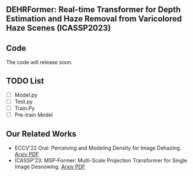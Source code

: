## DEHRFormer: Real-time Transformer for Depth Estimation and Haze Removal from Varicolored Haze Scenes (ICASSP2023)

## Code
The code will release soon.
## TODO List
- [ ] Model.py
- [ ] Test.py
- [ ] Train.Py
- [ ] Pre-train Model

## Our Related Works
* ECCV'22 Oral: Perceiving and Modeling Density for Image Dehazing. [Arxiv PDF](https://arxiv.org/abs/2111.09733)
* ICASSP'23: MSP-Former: Multi-Scale Projection Transformer for Single Image Desnowing. [Arxiv PDF](https://arxiv.org/abs/2207.05621)